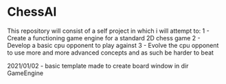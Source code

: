 # ChessAI

This repository will consist of a self project in which i will attempt to:
 1 - Create a functioning game engine for a standard 2D chess game
 2 - Develop a basic cpu opponent to play against
 3 - Evolve the cpu opponent to use more and more advanced concepts and as such be harder to beat


2021/01/02 - basic template made to create board window in dir GameEngine
